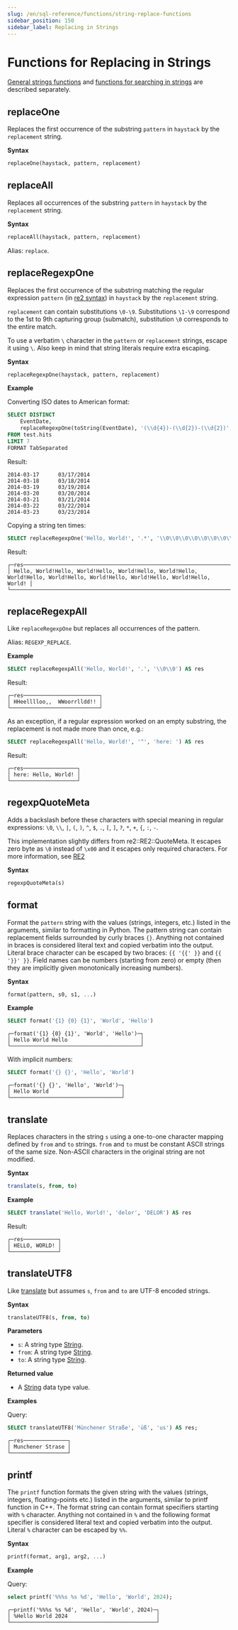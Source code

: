 ```yaml
---
slug: /en/sql-reference/functions/string-replace-functions
sidebar_position: 150
sidebar_label: Replacing in Strings
---
```


# Functions for Replacing in Strings

[General strings functions](string-functions.md) and [functions for searching in strings](string-search-functions.md) are described separately.

## replaceOne

Replaces the first occurrence of the substring `pattern` in `haystack` by the `replacement` string.

**Syntax**

```sql
replaceOne(haystack, pattern, replacement)
```

## replaceAll

Replaces all occurrences of the substring `pattern` in `haystack` by the `replacement` string.

**Syntax**

```sql
replaceAll(haystack, pattern, replacement)
```

Alias: `replace`.

## replaceRegexpOne

Replaces the first occurrence of the substring matching the regular expression `pattern` (in [re2 syntax](https://github.com/google/re2/wiki/Syntax)) in `haystack` by the `replacement` string.

`replacement` can contain substitutions `\0-\9`.
Substitutions `\1-\9` correspond to the 1st to 9th capturing group (submatch), substitution `\0` corresponds to the entire match.

To use a verbatim `\` character in the `pattern` or `replacement` strings, escape it using `\`.
Also keep in mind that string literals require extra escaping.

**Syntax**

```sql
replaceRegexpOne(haystack, pattern, replacement)
```

**Example**

Converting ISO dates to American format:

``` sql
SELECT DISTINCT
    EventDate,
    replaceRegexpOne(toString(EventDate), '(\\d{4})-(\\d{2})-(\\d{2})', '\\2/\\3/\\1') AS res
FROM test.hits
LIMIT 7
FORMAT TabSeparated
```

Result:

``` text
2014-03-17      03/17/2014
2014-03-18      03/18/2014
2014-03-19      03/19/2014
2014-03-20      03/20/2014
2014-03-21      03/21/2014
2014-03-22      03/22/2014
2014-03-23      03/23/2014
```

Copying a string ten times:

``` sql
SELECT replaceRegexpOne('Hello, World!', '.*', '\\0\\0\\0\\0\\0\\0\\0\\0\\0\\0') AS res
```

Result:

``` text
┌─res────────────────────────────────────────────────────────────────────────────────────────────────────────────────────────────────┐
│ Hello, World!Hello, World!Hello, World!Hello, World!Hello, World!Hello, World!Hello, World!Hello, World!Hello, World!Hello, World! │
└────────────────────────────────────────────────────────────────────────────────────────────────────────────────────────────────────┘
```

## replaceRegexpAll

Like `replaceRegexpOne` but replaces all occurrences of the pattern.

Alias: `REGEXP_REPLACE`.

**Example**

``` sql
SELECT replaceRegexpAll('Hello, World!', '.', '\\0\\0') AS res
```

Result:

``` text
┌─res────────────────────────┐
│ HHeelllloo,,  WWoorrlldd!! │
└────────────────────────────┘
```

As an exception, if a regular expression worked on an empty substring, the replacement is not made more than once, e.g.:

``` sql
SELECT replaceRegexpAll('Hello, World!', '^', 'here: ') AS res
```

Result:

``` text
┌─res─────────────────┐
│ here: Hello, World! │
└─────────────────────┘
```

## regexpQuoteMeta

Adds a backslash before these characters with special meaning in regular expressions: `\0`, `\\`, `|`, `(`, `)`, `^`, `$`, `.`, `[`, `]`, `?`, `*`, `+`, `{`, `:`, `-`.

This implementation slightly differs from re2::RE2::QuoteMeta. It escapes zero byte as `\0` instead of `\x00` and it escapes only required characters.
For more information, see [RE2](https://github.com/google/re2/blob/master/re2/re2.cc#L473)

**Syntax**

```sql
regexpQuoteMeta(s)
```

## format

Format the `pattern` string with the values (strings, integers, etc.) listed in the arguments, similar to formatting in Python. The pattern string can contain replacement fields surrounded by curly braces `{}`. Anything not contained in braces is considered literal text and copied verbatim into the output. Literal brace character can be escaped by two braces: `{{ '{{' }}` and `{{ '}}' }}`. Field names can be numbers (starting from zero) or empty (then they are implicitly given monotonically increasing numbers).

**Syntax**

```sql
format(pattern, s0, s1, ...)
```

**Example**

``` sql
SELECT format('{1} {0} {1}', 'World', 'Hello')
```

```result
┌─format('{1} {0} {1}', 'World', 'Hello')─┐
│ Hello World Hello                       │
└─────────────────────────────────────────┘
```

With implicit numbers:

``` sql
SELECT format('{} {}', 'Hello', 'World')
```

```result
┌─format('{} {}', 'Hello', 'World')─┐
│ Hello World                       │
└───────────────────────────────────┘
```

## translate

Replaces characters in the string `s` using a one-to-one character mapping defined by `from` and `to` strings. `from` and `to` must be constant ASCII strings of the same size. Non-ASCII characters in the original string are not modified.

**Syntax**

```sql
translate(s, from, to)
```

**Example**

``` sql
SELECT translate('Hello, World!', 'delor', 'DELOR') AS res
```

Result:

``` text
┌─res───────────┐
│ HELLO, WORLD! │
└───────────────┘
```

## translateUTF8

Like [translate](#translate) but assumes `s`, `from` and `to` are UTF-8 encoded strings.

**Syntax**

``` sql
translateUTF8(s, from, to)
```

**Parameters**

- `s`: A string type [String](../data-types/string.md).
- `from`: A string type [String](../data-types/string.md).
- `to`: A string type [String](../data-types/string.md).

**Returned value**

- A [String](../data-types/string.md) data type value.

**Examples**

Query:

``` sql
SELECT translateUTF8('Münchener Straße', 'üß', 'us') AS res;
```

``` response
┌─res──────────────┐
│ Munchener Strase │
└──────────────────┘
```

## printf

The `printf` function formats the given string with the values (strings, integers, floating-points etc.) listed in the arguments, similar to printf function in C++. The format string can contain format specifiers starting with `%` character. Anything not contained in `%` and the following format specifier is considered literal text and copied verbatim into the output. Literal `%` character can be escaped by `%%`.

**Syntax**

``` sql
printf(format, arg1, arg2, ...)
```

**Example**

Query:

``` sql
select printf('%%%s %s %d', 'Hello', 'World', 2024);
```


``` response
┌─printf('%%%s %s %d', 'Hello', 'World', 2024)─┐
│ %Hello World 2024                            │
└──────────────────────────────────────────────┘
```
